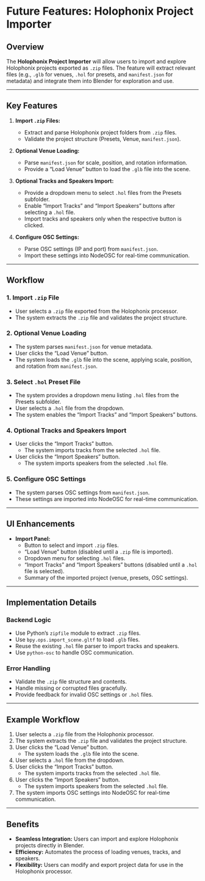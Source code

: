 # Future Features: Holophonix Project Importer

## Overview
The **Holophonix Project Importer** will allow users to import and explore Holophonix projects exported as `.zip` files. The feature will extract relevant files (e.g., `.glb` for venues, `.hol` for presets, and `manifest.json` for metadata) and integrate them into Blender for exploration and use.

---

## Key Features
1. **Import `.zip` Files:**
   - Extract and parse Holophonix project folders from `.zip` files.
   - Validate the project structure (Presets, Venue, `manifest.json`).

2. **Optional Venue Loading:**
   - Parse `manifest.json` for scale, position, and rotation information.
   - Provide a “Load Venue” button to load the `.glb` file into the scene.

3. **Optional Tracks and Speakers Import:**
   - Provide a dropdown menu to select `.hol` files from the Presets subfolder.
   - Enable “Import Tracks” and “Import Speakers” buttons after selecting a `.hol` file.
   - Import tracks and speakers only when the respective button is clicked.

4. **Configure OSC Settings:**
   - Parse OSC settings (IP and port) from `manifest.json`.
   - Import these settings into NodeOSC for real-time communication.

---

## Workflow

### **1. Import `.zip` File**
- User selects a `.zip` file exported from the Holophonix processor.
- The system extracts the `.zip` file and validates the project structure.

### **2. Optional Venue Loading**
- The system parses `manifest.json` for venue metadata.
- User clicks the “Load Venue” button.
- The system loads the `.glb` file into the scene, applying scale, position, and rotation from `manifest.json`.

### **3. Select `.hol` Preset File**
- The system provides a dropdown menu listing `.hol` files from the Presets subfolder.
- User selects a `.hol` file from the dropdown.
- The system enables the “Import Tracks” and “Import Speakers” buttons.

### **4. Optional Tracks and Speakers Import**
- User clicks the “Import Tracks” button.
  - The system imports tracks from the selected `.hol` file.
- User clicks the “Import Speakers” button.
  - The system imports speakers from the selected `.hol` file.

### **5. Configure OSC Settings**
- The system parses OSC settings from `manifest.json`.
- These settings are imported into NodeOSC for real-time communication.

---

## UI Enhancements
- **Import Panel:**
  - Button to select and import `.zip` files.
  - “Load Venue” button (disabled until a `.zip` file is imported).
  - Dropdown menu for selecting `.hol` files.
  - “Import Tracks” and “Import Speakers” buttons (disabled until a `.hol` file is selected).
  - Summary of the imported project (venue, presets, OSC settings).

---

## Implementation Details
### **Backend Logic**
- Use Python’s `zipfile` module to extract `.zip` files.
- Use `bpy.ops.import_scene.gltf` to load `.glb` files.
- Reuse the existing `.hol` file parser to import tracks and speakers.
- Use `python-osc` to handle OSC communication.

### **Error Handling**
- Validate the `.zip` file structure and contents.
- Handle missing or corrupted files gracefully.
- Provide feedback for invalid OSC settings or `.hol` files.

---

## Example Workflow
1. User selects a `.zip` file from the Holophonix processor.
2. The system extracts the `.zip` file and validates the project structure.
3. User clicks the “Load Venue” button.
   - The system loads the `.glb` file into the scene.
4. User selects a `.hol` file from the dropdown.
5. User clicks the “Import Tracks” button.
   - The system imports tracks from the selected `.hol` file.
6. User clicks the “Import Speakers” button.
   - The system imports speakers from the selected `.hol` file.
7. The system imports OSC settings into NodeOSC for real-time communication.

---

## Benefits
- **Seamless Integration:** Users can import and explore Holophonix projects directly in Blender.
- **Efficiency:** Automates the process of loading venues, tracks, and speakers.
- **Flexibility:** Users can modify and export project data for use in the Holophonix processor.
